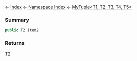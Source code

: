 ← [Index](Api-Index) ← [Namespace Index](Namespace-Index) ← [MyTuple&lt;T1, T2, T3, T4, T5&gt;](VRage.MyTuple`5)

### Summary

```csharp
public T2 Item2
```

### Returns

[T2]()

